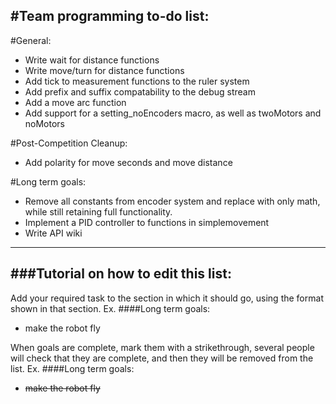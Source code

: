 #Team programming to-do list:
----------------------------

#General:

* Write wait for distance functions
* Write move/turn for distance functions
* Add tick to measurement functions to the ruler system
* Add prefix and suffix compatability to the debug stream
* Add a move arc function
* Add support for a setting_noEncoders macro, as well as twoMotors and noMotors

#Post-Competition Cleanup:
* Add polarity for move seconds and move distance

#Long term goals:
* Remove all constants from encoder system and replace with only math, while still retaining full functionality.
* Implement a PID controller to functions in simplemovement
* Write API wiki

--------------------
###Tutorial on how to edit this list:
-------------------------
Add your required task to the section in which it should go, using the format shown in that section.
Ex.
####Long term goals:
* make the robot fly

When goals are complete, mark them with a strikethrough, several people will check that they are complete,
and then they will be removed from the list.
Ex.
####Long term goals:
* ~~make the robot fly~~
